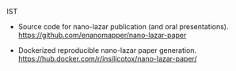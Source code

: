 IST 

* Source code for nano-lazar publication (and oral presentations).
  <https://github.com/enanomapper/nano-lazar-paper>

* Dockerized reproducible nano-lazar paper generation.
  <https://hub.docker.com/r/insilicotox/nano-lazar-paper/>